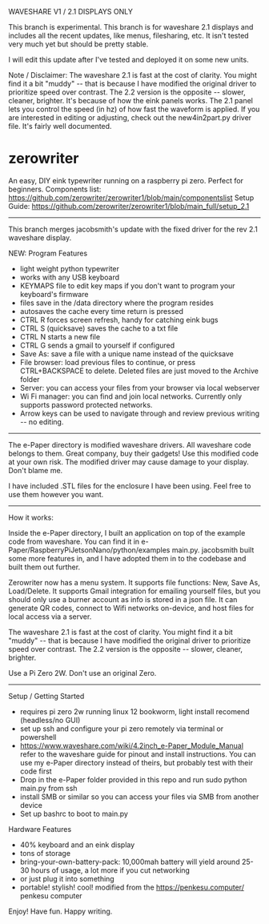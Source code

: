 WAVESHARE V1 / 2.1 DISPLAYS ONLY

This branch is experimental. This branch is for waveshare 2.1 displays and includes all the recent updates, like menus, filesharing, etc.
It isn't tested very much yet but should be pretty stable.

I will edit this update after I've tested and deployed it on some new units.

Note / Disclaimer: The waveshare 2.1 is fast at the cost of clarity. You might find it a bit "muddy" -- that is because I have modified the original driver to prioritize speed over contrast. The 2.2 version is the opposite -- slower, cleaner, brighter.
It's because of how the eink panels works. The 2.1 panel lets you control the speed (in hz) of how fast the waveform is applied.
If you are interested in editing or adjusting, check out the new4in2part.py driver file. It's fairly well documented.


# zerowriter

An easy, DIY eink typewriter running on a raspberry pi zero. Perfect for beginners.
Components list: https://github.com/zerowriter/zerowriter1/blob/main/componentslist
Setup Guide: https://github.com/zerowriter/zerowriter1/blob/main_full/setup_2.1

----------

This branch merges jacobsmith's update with the fixed driver for the rev 2.1 waveshare display.

NEW: Program Features
- light weight python typewriter
- works with any USB keyboard
- KEYMAPS file  to edit key maps if you don't want to program your keyboard's firmware
- files save in the /data directory where the program resides
- autosaves the cache every time return is pressed
- CTRL R forces screen refresh, handy for catching eink bugs
- CTRL S (quicksave) saves the cache to a txt file
- CTRL N starts a new file
- CTRL G sends a gmail to yourself if configured
- Save As: save a file with a unique name instead of the quicksave
- File browser: load previous files to continue, or press CTRL+BACKSPACE to delete. Deleted files are just moved to the Archive folder 
- Server: you can access your files from your browser via local webserver
- Wi Fi manager: you can find and join local networks. Currently only supports password protected networks.
- Arrow keys can be used to navigate through and review previous writing -- no editing.

----------
 
The e-Paper directory is modified waveshare drivers. All waveshare code belongs to them. Great company, buy their gadgets! Use this modified code at your own risk. The modified driver may cause damage to your display. Don't blame me.

I have included .STL files for the enclosure I have been using. Feel free to use them however you want.

----------

How it works:

Inside the e-Paper directory, I built an application on top of the example code from waveshare. You can find it in e-Paper/RaspberryPiJetsonNano/python/examples main.py. jacobsmith built some more features in, and I have adopted them in to the codebase and built them out further.

Zerowriter now has a menu system. It supports file functions: New, Save As, Load/Delete. It supports Gmail integration for emailing yourself files, but you should only use a burner account as info is stored in a json file. It can generate QR codes, connect to Wifi networks on-device, and host files for local access via a server.

The waveshare 2.1 is fast at the cost of clarity. You might find it a bit "muddy" -- that is because I have modified the original driver to prioritize speed over contrast. The 2.2 version is the opposite -- slower, cleaner, brighter.

Use a Pi Zero 2W. Don't use an original Zero.

----------

Setup / Getting Started
- requires pi zero 2w running linux 12 bookworm, light install recomend (headless/no GUI)
- set up ssh and configure your pi zero remotely via terminal or powershell
- https://www.waveshare.com/wiki/4.2inch_e-Paper_Module_Manual refer to the waveshare guide for pinout and install instructions. You can use my e-Paper directory instead of theirs, but probably test with their code first
- Drop in the e-Paper folder provided in this repo and run sudo python main.py from ssh
- install SMB or similar so you can access your files via SMB from another device
- Set up bashrc to boot to main.py

Hardware Features
- 40% keyboard and an eink display
- tons of storage
- bring-your-own-battery-pack: 10,000mah battery will yield around 25-30 hours of usage, a lot more if you cut networking
- or just plug it into something
- portable! stylish! cool! modified from the https://penkesu.computer/ penkesu computer

Enjoy! Have fun. Happy writing.
